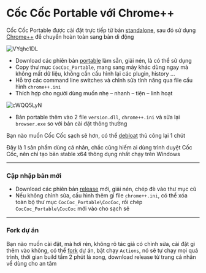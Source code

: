 # Cốc Cốc Portable với Chrome++

Cốc Cốc Portable được cài đặt trực tiếp từ bản [standalone](https://support.coccoc.com/desktop/tai-ve-va-cai-dat-coc-coc-offline-cho-may-tinh-windows), sau đó sử dụng [Chrome++](https://github.com/Bush2021/chrome_plus) để chuyển hoàn toàn sang bản di động

<img src="https://img.bibica.net/VYqhc1DL.png" alt="VYqhc1DL">

- Download các phiên bản [portable](https://github.com/bibicadotnet/coccoc-portable/releases) làm sẵn, giải nén, là có thể sử dụng
- Copy thư mục `CocCoc_Portable`, mang sang máy khác dùng ngay mà không mất dữ liệu, không cần cấu hình lại các plugin, history ...
- Hỗ trợ các command line switches và chỉnh sửa tính năng qua file cấu hình `chrome++.ini`
- Thích hợp cho người dùng muốn nhẹ – nhanh – tiện – linh hoạt

<img src="https://img.bibica.net/cWQQ5LyN.png" alt="cWQQ5LyN">

- Bản portable thêm vào 2 file `version.dll`, `chrome++.ini` và sửa lại `browser.exe` so với bản cài đặt thông thường

Bạn nào muốn Cốc Cốc sạch sẽ hơn, có thể [debloat](https://github.com/bibicadotnet/coccoc-debloat) thủ công lại 1 chút

Đây là 1 sản phẩm dùng cá nhân, chắc cũng hiếm ai dùng trình duyệt Cốc Cốc, nên chỉ tạo bản stable x64 thông dụng nhất chạy trên Windows

---

### Cập nhập bản mới

- Download các phiên bản [release](https://github.com/bibicadotnet/coccoc-portable/releases) mới, giải nén, chép đè vào thư mục cũ
- Nếu không chỉnh sửa, cấu hình thêm gì file `chrome++.ini`, có thể xóa toàn bộ thư mục `CocCoc_Portable\CocCoc`, rồi chép `CocCoc_Portable\CocCoc` mới vào cho sạch sẽ

---

### Fork dự án

Bạn nào muốn cài đặt, mà hơi rén, không rõ tác giả có chỉnh sửa, cài đặt gì thêm vào không, có thể [fork](https://github.com/bibicadotnet/coccoc-portable/fork) dự án, bật chạy `Actions`, nó sẽ tự chạy mọi quá trình, thời gian build tầm 2 phút là xong, download release từ trang cá nhân về dùng cho an tâm
